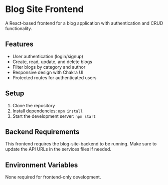 # Blog Site Frontend

A React-based frontend for a blog application with authentication and CRUD functionality.

## Features

- User authentication (login/signup)
- Create, read, update, and delete blogs
- Filter blogs by category and author
- Responsive design with Chakra UI
- Protected routes for authenticated users

## Setup

1. Clone the repository
2. Install dependencies: `npm install`
3. Start the development server: `npm start`

## Backend Requirements

This frontend requires the blog-site-backend to be running. Make sure to update the API URLs in the services files if needed.

## Environment Variables

None required for frontend-only development.